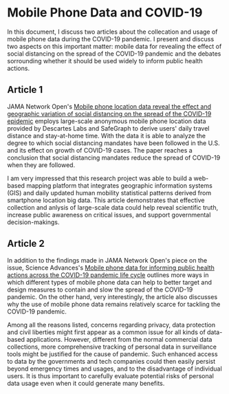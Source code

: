 
# Mobile Phone Data and COVID-19
In this document, I discuss two articles about the collecation and usage of mobile phone data during the COVID-19 pandemic. I present and discuss two aspects on this important matter: mobile data for revealing the effect of social distancing on the spread of the COVID-19 pandemic and the debates sorrounding whether  it should be used widely to inform public health actions.

## Article 1
JAMA Network Open's [Mobile phone location data reveal the effect and geographic variation of social distancing on the spread of the COVID-19 epidemic](https://arxiv.org/abs/2004.11430) employs large-scale anonymous mobile phone location data provided by Descartes Labs and SafeGraph to derive users' daily travel distance and stay-at-home time. With the data it is able to analyze the degree to which social distancing mandates have been followed in the U.S. and its effect on growth of COVID-19 cases. The paper reaches a conclusion that social distancing mandates reduce the spread of COVID-19 when they are followed.

I am very impressed that this research project was able to build a web-based mapping platform that integrates geographic information systems (GIS) and daily updated human mobility statistical patterns derived from smartphone location big data. This article demonstrates that effective collection and anlysis of large-scale data could help reveal scientific truth, increase public awareness on critical issues, and support governmental decision-makings. 

## Article 2
In addition to the findings made in JAMA Network Open's piece on the issue, Science Advances's [Mobile phone data for informing public health actions across the COVID-19 pandemic life cycle](https://advances.sciencemag.org/content/6/23/eabc0764/) outlines more ways in which different types of mobile phone data can help to better target and design measures to contain and slow the spread of the COVID-19 pandemic. On the other hand, very interestingly, the article also discusses why the use of mobile phone data remains relatively scarce for tackling the COVID-19 pandemic. 

Among all the reasons listed, concerns regarding privacy, data protection and civil liberties might first appear as a common issue for all kinds of data-based applications. However, different from the normal commercial data collections, more comprehensive tracking of personal data in surveillance tools might be justified for the cause of pandemic. Such enhanced access to data by the governments and tech companies could then easily persist beyond emergency times and usages, and to the disadvantage of individual users. It is thus important to carefully evaluate potential risks of personal data usage even when it could generate many benefits.
